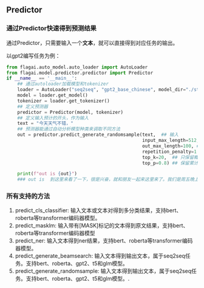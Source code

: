 ## Predictor

### 通过Predictor快速得到预测结果
通过Predictor，只需要输入一个**文本**，就可以直接得到对应任务的输出。

以gpt2编写任务为例：
```python
from flagai.auto_model.auto_loader import AutoLoader
from flagai.model.predictor.predictor import Predictor
if __name__ == '__main__':
    ## 通过autoloader加载模型和tokenizer
    loader = AutoLoader("seq2seq", "gpt2_base_chinese", model_dir="./state_dict/")
    model = loader.get_model()
    tokenizer = loader.get_tokenizer()
    ## 定义预测器
    predictor = Predictor(model, tokenizer)
    ## 定义输入预计的开头，作为输入
    text = "今天天气不错，"
    ## 预测器能通过自动分析模型种类来调取不同方法
    out = predictor.predict_generate_randomsample(text,  ## 输入
                                                  input_max_length=512,  ## 最大出入长度
                                                  out_max_length=100, ## 最大输出长度
                                                  repetition_penalty=1.5, ## 避免重复输出. (https://arxiv.org/pdf/1909.05858.pdf)
                                                  top_k=20,  ## 只保留概率最大的k个token.
                                                  top_p=0.8) ## 保留累计概率大于等于top_p的token.(http://arxiv.org/abs/1904.09751)

    print(f"out is {out}")
    ### out is  到这里来看了一下，很是兴奋，就和朋友一起来这里来了。我们是周五晚上去的，人不多，所以没有排队，而且这里的环境真的很好，在这里享受美食真的很舒服，我们点了一个套餐，两个人吃刚刚好，味道很好。
```

### 所有支持的方法
1. predict_cls_classifier: 输入文本或文本对得到多分类结果，支持bert、roberta等transformer编码器模型。
2. predict_masklm: 输入带有[MASK]标记的文本得到原文结果，支持bert、roberta等transformer编码器模型
3. predict_ner: 输入文本得到ner结果，支持bert、roberta等transformer编码器模型。
4. predict_generate_beamsearch: 输入文本得到输出文本，属于seq2seq任务。支持bert、roberta、gpt2、t5和glm模型。
5. predict_generate_randomsample: 输入文本得到输出文本，属于seq2seq任务。支持bert、roberta、gpt2、t5和glm模型。.

